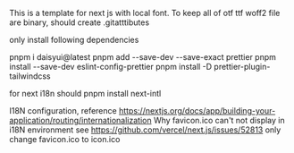 This is a template for next js with local font.
To keep all of otf ttf woff2 file are binary, should create .gitatttibutes

only install following dependencies

pnpm i daisyui@latest
pnpm add --save-dev --save-exact prettier
pnpm install --save-dev eslint-config-prettier
pnpm install -D prettier-plugin-tailwindcss

for next i18n should
pnpm install next-intl

I18N configuration, reference https://nextjs.org/docs/app/building-your-application/routing/internationalization
Why favicon.ico can't not display in i18N environment
see https://github.com/vercel/next.js/issues/52813 only change favicon.ico to icon.ico
